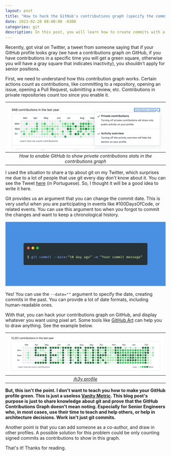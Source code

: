 ```yaml
---
layout: post
title: "How to hack the GitHub's contributions graph (specify the commit date)"
date: 2023-02-28 08:00:00 -0300
categories: git 
description: In this post, you will learn how to create commits with a past date, and why you shouldn't think that the GitHub contributions graph means something.
---
```


Recently, got viral on Twitter, a tweet from someone saying that if your GitHub profile looks gray (we have a contributions graph on GitHub, if you have contributions in a specific time you will get a green square, otherwise you will have a gray square that indicates inactivity), you shouldn't apply for senior positions.

First, we need to understand how this contribution graph works. Certain actions count as contributions, like committing to a repository, opening an issue, opening a Pull Request, submitting a review, etc. Contributions in private repositories count too since you enable it.

| ![Enable private contributions displaying on contributions graph](/assets/git-commit-date/activity-overview-options.png) | 
|:--:| 
| *How to enable GitHub to show private contributions stats in the contributions graph* |


I used the situation to share a tip about git on my Twitter, which surprises me due to a lot of people that use git every day don't know about it. You can see the Tweet [here](https://twitter.com/garaujodev/status/1630244938737938432) (in Portuguese). So, I thought it will be a good idea to write it here.

Git provides us an argument that you can change the commit date. This is very useful when you are participating in events like #100DaysOfCode, or related events. You can use this argument too when you forgot to commit the changes and want to keep a chronological history.

![image](/assets/git-commit-date/git-commit-with-date.jpeg)

Yes! You can use the `--date=""` argument to specify the date, creating commits in the past. You can provide a lot of date formats, including human-readable ones.

With that, you can hack your contributions graph on GitHub, and display whatever you want using pixel art. Some tools like [GitHub Art](https://github-art.com/) can help you to draw anything. See the example below.

| ![jh3y profile](/assets/git-commit-date/jh3y-profile.png) | 
|:--:| 
| *[jh3y profile](https://github.com/jh3y)* |

**But, this isn't the point. I don't want to teach you how to make your GitHub profile green. This is just a useless [Vanity Metric](https://www.productplan.com/glossary/vanity-metrics/). This blog post's purpose is just to share knowledge about git and prove that the GitHub Contributions Graph doesn't mean noting. Especially for Senior Engineers who, in most cases, use their time to teach and help others, or help in architecture decisions. Work isn't just git commits.**

Another point is that you can add someone as a co-author, and draw in other profiles. A possible solution for this problem could be only counting signed commits as contributions to show in this graph.

That's it! Thanks for reading.
